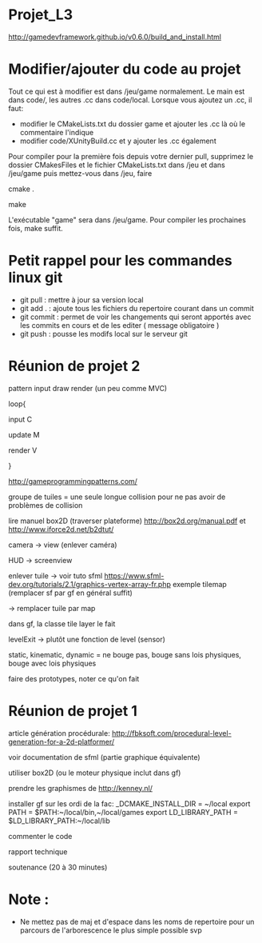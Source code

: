 # Projet_L3

http://gamedevframework.github.io/v0.6.0/build_and_install.html

# Modifier/ajouter du code au projet

Tout ce qui est à modifier est dans /jeu/game normalement.
Le main est dans code/, les autres .cc dans code/local.
Lorsque vous ajoutez un .cc, il faut:
- modifier le CMakeLists.txt du dossier game et ajouter les .cc là où le commentaire l'indique
- modifier code/XUnityBuild.cc et y ajouter les .cc également

Pour compiler pour la première fois depuis votre dernier pull, supprimez le dossier CMakesFiles et le fichier CMakeLists.txt dans /jeu et dans /jeu/game puis mettez-vous dans /jeu, faire

cmake .

make

L'exécutable "game" sera dans /jeu/game. Pour compiler les prochaines fois, make suffit.

# Petit rappel pour les commandes linux git

- git pull : mettre à jour sa version local
- git add . : ajoute tous les fichiers du repertoire courant dans un commit
- git commit : permet de voir les changements qui seront apportés avec les commits en cours et de les editer ( message obligatoire )
- git push : pousse les modifs local sur le serveur git

# Réunion de projet 2

pattern input draw render (un peu comme MVC)

loop{

input C

update M

render V

}

http://gameprogrammingpatterns.com/

groupe de tuiles = une seule longue collision pour ne pas avoir de problèmes de collision

lire manuel box2D (traverser plateforme) http://box2d.org/manual.pdf
 et http://www.iforce2d.net/b2dtut/
 
camera -> view (enlever caméra)

HUD -> screenview

enlever tuile -> voir tuto sfml https://www.sfml-dev.org/tutorials/2.1/graphics-vertex-array-fr.php exemple tilemap (remplacer sf par gf en général suffit)

-> remplacer tuile par map

dans gf, la classe tile layer le fait

levelExit -> plutôt une fonction de level (sensor)

static, kinematic, dynamic = ne bouge pas, bouge sans lois physiques, bouge avec lois physiques

faire des prototypes, noter ce qu'on fait


# Réunion de projet 1

article génération procédurale: http://fbksoft.com/procedural-level-generation-for-a-2d-platformer/

voir documentation de sfml (partie graphique équivalente)

utiliser box2D (ou le moteur physique inclut dans gf)

prendre les graphismes de http://kenney.nl/

installer gf sur les ordi de la fac:
_DCMAKE_INSTALL_DIR = ~/local
export PATH = $PATH:~/local/bin,~/local/games
export LD_LIBRARY_PATH = $LD_LIBRARY_PATH:~/local/lib

commenter le code

rapport technique

soutenance (20 à 30 minutes)

# Note :

- Ne mettez pas de maj et d'espace dans les noms de repertoire pour un parcours de l'arborescence le plus simple possible svp
